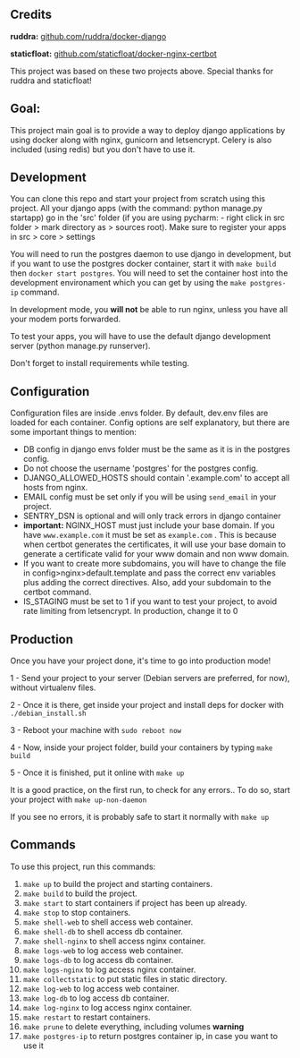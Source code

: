 ## Credits
**ruddra:** [github.com/ruddra/docker-django](https://github.com/ruddra/docker-django)

**staticfloat:** [github.com/staticfloat/docker-nginx-certbot](https://github.com/staticfloat/docker-nginx-certbot)

This project was based on these two projects above. Special thanks for ruddra and staticfloat!

## Goal:
This project main goal is to provide a way to deploy django applications by using docker along with
nginx, gunicorn and letsencrypt. Celery is also included (using redis) but you don't have to use it.

## Development
You can clone this repo and start your project from scratch using this project. All your django apps 
(with the command: python manage.py startapp) go in the 'src' folder (if you are using pycharm: -
right click in src folder > mark directory as > sources root). Make sure to register your apps in src > core > settings

You will need to run the postgres daemon to use django in development, but if you want to use the 
postgres docker container, start it with `make build` then `docker start postgres`. You will need to set
the container host into the development environament which you can get by using the `make postgres-ip` command.

In development mode, you **will not** be able to run nginx, unless you have all your modem ports forwarded.

To test your apps, you will have to use the default django development server (python manage.py runserver).

Don't forget to install requirements while testing.

## Configuration
Configuration files are inside .envs folder. By default, dev.env files are loaded for each container.
Config options are self explanatory, but there are some important things to mention:
* DB config in django envs folder must be the same as it is in the postgres config.
* Do not choose the username 'postgres' for the postgres config.
* DJANGO_ALLOWED_HOSTS should contain '.example.com' to accept all hosts from nginx.
* EMAIL config must be set only if you will be using `send_email` in your project.
* SENTRY_DSN is optional and will only track errors in django container
* **important:** NGINX_HOST must just include your base domain. If you have `www.example.com`
  it must be set as `example.com` . This is because when certbot generates the certificates, it will
  use your base domain to generate a certificate valid for your www domain and non www domain.
* If you want to create more subdomains, you will have to change the file in config>nginx>default.template
  and pass the correct env variables plus adding the correct directives. Also, add your subdomain to the certbot command.
* IS_STAGING must be set to 1 if you want to test your project, to avoid rate limiting from letsencrypt.
  In production, change it to 0

## Production
Once you have your project done, it's time to go into production mode!

1 - Send your project to your server (Debian servers are preferred, for now), without virtualenv files.

2 - Once it is there, get inside your project and install deps for docker with `./debian_install.sh`

3 - Reboot your machine with `sudo reboot now`

4 - Now, inside your project folder, build your containers by typing `make build`

5 - Once it is finished, put it online with `make up`


It is a good practice, on the first run, to check for any errors.. To do so, start your project with `make up-non-daemon`

If you see no errors, it is probably safe to start it normally with `make up`

## Commands
To use this project, run this commands:

1. `make up` to build the project and starting containers.
2. `make build` to build the project.
3. `make start` to start containers if project has been up already.
4. `make stop` to stop containers.
5. `make shell-web` to shell access web container.
6. `make shell-db` to shell access db container.
7. `make shell-nginx` to shell access nginx container.
8. `make logs-web` to log access web container.
9. `make logs-db` to log access db container.
10. `make logs-nginx` to log access nginx container.
11. `make collectstatic` to put static files in static directory.
12. `make log-web` to log access web container.
13. `make log-db` to log access db container.
14. `make log-nginx` to log access nginx container.
15. `make restart` to restart containers.
16. `make prune` to delete everything, including volumes **warning**
17. `make postgres-ip` to return postgres container ip, in case you want to use it
